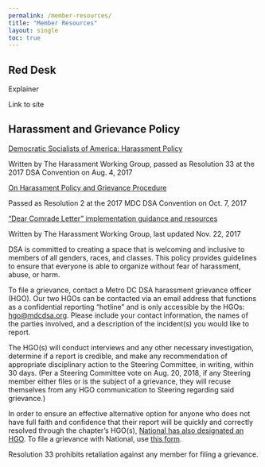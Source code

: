 ```yaml
---
permalink: /member-resources/
title: "Member Resources"
layout: single
toc: true
---
```

## Red Desk
Explainer

Link to site

## Harassment and Grievance Policy
<a href="https://d3n8a8pro7vhmx.cloudfront.net/dsausa/mailings/1795/attachments/original/DSA_Harassment_Resolution.pdf?1511384152">Democratic Socialists of America: Harassment Policy</a>

Written by The Harassment Working Group, passed as Resolution 33 at the 2017 DSA Convention on Aug. 4, 2017

<a href="https://docs.google.com/document/d/1mvXHsRtPCkuhcpl7oLxCP99SE629eENZEVx58JAMoNY/edit">On Harassment Policy and Grievance Procedure</a>

Passed as Resolution 2 at the 2017 MDC DSA Convention on Oct. 7, 2017

<a href="https://d3n8a8pro7vhmx.cloudfront.net/dsausa/mailings/1795/attachments/original/Dear_Comrade_Letter.pdf?1511384153">“Dear Comrade Letter” implementation guidance and resources</a>

Written by The Harassment Working Group, last updated Nov. 22, 2017

DSA is committed to creating a space that is welcoming and inclusive to members of all genders, races, and classes. This policy provides guidelines to ensure that everyone is able to organize without fear of harassment, abuse, or harm.

To file a grievance, contact a Metro DC DSA harassment grievance officer (HGO). Our two HGOs can be contacted via an email address that functions as a confidential reporting “hotline” and is only accessible by the HGOs: hgo@mdcdsa.org. Please include your contact information, the names of the parties involved, and a description of the incident(s) you would like to report.

The HGO(s) will conduct interviews and any other necessary investigation, determine if a report is credible, and make any recommendation of appropriate disciplinary action to the Steering Committee, in writing, within 30 days. (Per a Steering Committee vote on Aug. 20, 2018, if any Steering member either files or is the subject of a grievance, they will recuse themselves from any HGO communication to Steering regarding said grievance.)

In order to ensure an effective alternative option for anyone who does not have full faith and confidence that their report will be quickly and correctly resolved through the chapter’s HGO(s), <a href="https://www.dsausa.org/june_updates_2018">National has also designated an HGO</a>. To file a grievance with National, use <a href="https://docs.google.com/forms/d/e/1FAIpQLSe4Ra7UifhPsSYvxMgE6TvBYzXf8OVyBuzt9byKyxYgUYXUEA/viewform">this form</a>.

Resolution 33 prohibits retaliation against any member for filing a grievance.

